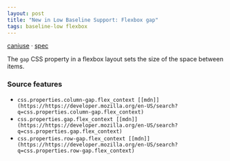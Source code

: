 ```yaml
---
layout: post
title: "New in Low Baseline Support: Flexbox gap"
tags: baseline-low flexbox
---
```


[caniuse](https://caniuse.com/?search=flexbox-gap) · [spec](https://drafts.csswg.org/css-align-3/#gaps)

The `gap` CSS property in a flexbox layout sets the size of the space between items.

### Source features

- ``css.properties.column-gap.flex_context [[mdn]](https://https://developer.mozilla.org/en-US/search?q=css.properties.column-gap.flex_context)``
- ``css.properties.gap.flex_context [[mdn]](https://https://developer.mozilla.org/en-US/search?q=css.properties.gap.flex_context)``
- ``css.properties.row-gap.flex_context [[mdn]](https://https://developer.mozilla.org/en-US/search?q=css.properties.row-gap.flex_context)``
